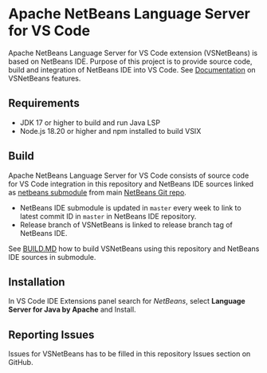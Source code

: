 # Apache NetBeans Language Server for VS Code

Apache NetBeans Language Server for VS Code extension (VSNetBeans) is based on NetBeans IDE. Purpose of this project is to provide source code, build and integration of NetBeans IDE into VS Code.
See [Documentation](vscode/README.md) on VSNetBeans features.

## Requirements
* JDK 17 or higher to build and run Java LSP
* Node.js 18.20 or higher and npm installed to build VSIX

## Build
Apache NetBeans Language Server for VS Code consists of source code for VS Code integration in this repository and NetBeans IDE sources linked as [netbeans submodule](netbeans/) from main [NetBeans Git repo](https://github.com/apache/netbeans/).
* NetBeans IDE submodule is updated in `master` every week to link to latest commit ID in `master` in NetBeans IDE repository.
* Release branch of VSNetBeans is linked to release branch tag of NetBeans IDE.

See [BUILD.MD](BUILD.MD) how to build VSNetBeans using this repository and NetBeans IDE sources in submodule.

## Installation
In VS Code IDE Extensions panel search for *NetBeans*, select **Language Server for Java by Apache** and Install.

## Reporting Issues
Issues for VSNetBeans has to be filled in this repository Issues section on GitHub.